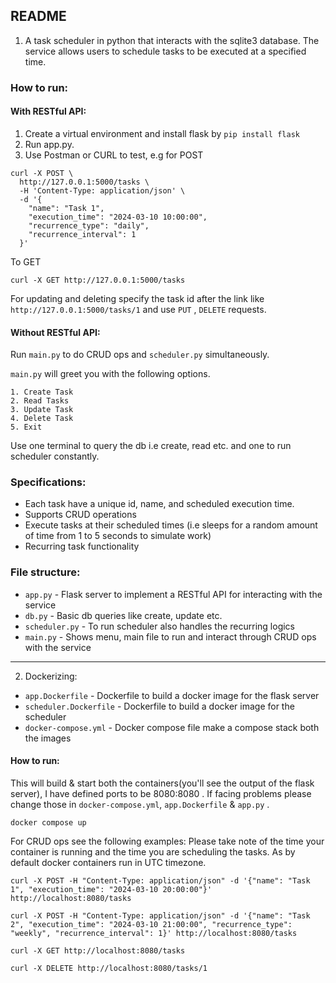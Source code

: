 ## README

1. A task scheduler in python that interacts with the sqlite3 database. The service allows users to schedule tasks to be executed at a specified time.

### How to run:

#### With RESTful API:

1. Create a virtual environment and install flask by `pip install flask`
2. Run app.py.
3. Use Postman or CURL to test, e.g for POST

```
curl -X POST \
  http://127.0.0.1:5000/tasks \
  -H 'Content-Type: application/json' \
  -d '{
    "name": "Task 1",
    "execution_time": "2024-03-10 10:00:00",
    "recurrence_type": "daily",
    "recurrence_interval": 1
  }'
```

To GET

```
curl -X GET http://127.0.0.1:5000/tasks
```

For updating and deleting specify the task id after the link like `http://127.0.0.1:5000/tasks/1` and use `PUT` , `DELETE` requests.

#### Without RESTful API:

Run `main.py` to do CRUD ops and `scheduler.py` simultaneously.

`main.py` will greet you with the following options.

```
1. Create Task
2. Read Tasks
3. Update Task
4. Delete Task
5. Exit
```

Use one terminal to query the db i.e create, read etc. and one to run scheduler constantly.

### Specifications:

-   Each task have a unique id, name, and scheduled execution time.
-   Supports CRUD operations
-   Execute tasks at their scheduled times (i.e sleeps for a random amount of time from 1 to 5 seconds to simulate work)
-   Recurring task functionality

### File structure:

-   `app.py` - Flask server to implement a RESTful API for interacting with the service
-   `db.py` - Basic db queries like create, update etc.
-   `scheduler.py` - To run scheduler also handles the recurring logics
-   `main.py` - Shows menu, main file to run and interact through CRUD ops with the service

---

2. Dockerizing:

-   `app.Dockerfile` - Dockerfile to build a docker image for the flask server
-   `scheduler.Dockerfile` - Dockerfile to build a docker image for the scheduler
-   `docker-compose.yml` - Docker compose file make a compose stack both the images

#### How to run:

This will build & start both the containers(you'll see the output of the flask server), I have defined ports to be 8080:8080 . If facing problems please change those in `docker-compose.yml`, `app.Dockerfile` & `app.py` .

```
docker compose up
```

For CRUD ops see the following examples:
Please take note of the time your container is running and the time you are scheduling the tasks. As by default docker containers run in UTC timezone.

```
curl -X POST -H "Content-Type: application/json" -d '{"name": "Task 1", "execution_time": "2024-03-10 20:00:00"}' http://localhost:8080/tasks

curl -X POST -H "Content-Type: application/json" -d '{"name": "Task 2", "execution_time": "2024-03-10 21:00:00", "recurrence_type": "weekly", "recurrence_interval": 1}' http://localhost:8080/tasks

curl -X GET http://localhost:8080/tasks

curl -X DELETE http://localhost:8080/tasks/1
```
